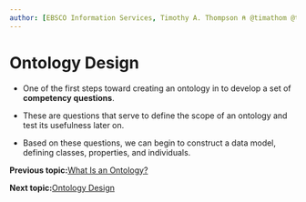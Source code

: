 ```yaml
---
author: [EBSCO Information Services, Timothy A. Thompson ⍝ @timathom @timathom@indieweb.social]
---
```


# Ontology Design

-   One of the first steps toward creating an ontology in to develop a set of **competency questions**.

-   These are questions that serve to define the scope of an ontology and test its usefulness later on.

-   Based on these questions, we can begin to construct a data model, defining classes, properties, and individuals.


**Previous topic:**[What Is an Ontology?](../../day_1/lesson_3/what_is_an_ontology.md)

**Next topic:**[Ontology Design](../../day_1/lesson_3/ontology_design_2.md)

